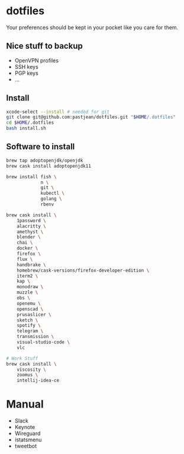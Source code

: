 # dotfiles

Your preferences should be kept in your pocket like you care for them.

## Nice stuff to backup


- OpenVPN profiles
- SSH keys
- PGP keys
- ...

## Install

```sh
xcode-select --install # needed for git
git clone git@github.com:pastjean/dotfiles.git "$HOME/.dotfiles"
cd $HOME/.dotfiles
bash install.sh
```

## Software to install

```sh
brew tap adoptopenjdk/openjdk
brew cask install adoptopenjdk11

brew install fish \
             n \
             git \
             kubectl \
             golang \
             rbenv

brew cask install \
    1password \
    alacritty \
    amethyst \
    blender \
    chai \
    docker \
    firefox \
    flux \
    handbrake \
    homebrew/cask-versions/firefox-developer-edition \
    iterm2 \
    kap \
    monodraw \
    muzzle \
    obs \
    openemu \
    openscad \
    prusaslicer \
    sketch \
    spotify \
    telegram \
    transmission \
    visual-studio-code \
    vlc

# Work Stuff
brew cask install \
    viscosity \
    zoomus \
    intellij-idea-ce

```

# Manual

- Slack
- Keynote
- Wireguard
- istatsmenu
- tweetbot